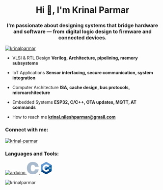 <h1 align="center">Hi 👋, I'm Krinal Parmar</h1>
<h3 align="center">I'm passionate about designing systems that bridge hardware and software — from digital logic design to firmware and connected devices.</h3>

<p align="left"> <a href="https://github.com/ryo-ma/github-profile-trophy"><img src="https://github-profile-trophy.vercel.app/?username=krinalparmar" alt="krinalparmar" /></a> </p>

- VLSI & RTL Design **Verilog, Architecture, pipelining, memory subsystems**

- IoT Applications **Sensor interfacing, secure communication, system integration**

- Computer Architecture **ISA, cache design, bus protocols, microarchitecture**

- Embedded Systems **ESP32, C/C++, OTA updates, MQTT, AT commands**

- How to reach me **krinal.nileshparmar@gmail.com**

<h3 align="left">Connect with me:</h3>
<p align="left">
<a href="https://linkedin.com/in/krinal-parmar" target="blank"><img align="center" src="https://raw.githubusercontent.com/rahuldkjain/github-profile-readme-generator/master/src/images/icons/Social/linked-in-alt.svg" alt="krinal-parmar" height="30" width="40" /></a>
</p>

<h3 align="left">Languages and Tools:</h3>
<p align="left"> <a href="https://www.arduino.cc/" target="_blank" rel="noreferrer"> <img src="https://cdn.worldvectorlogo.com/logos/arduino-1.svg" alt="arduino" width="40" height="40"/> </a> <a href="https://www.cprogramming.com/" target="_blank" rel="noreferrer"> <img src="https://raw.githubusercontent.com/devicons/devicon/master/icons/c/c-original.svg" alt="c" width="40" height="40"/> </a> <a href="https://www.w3schools.com/cpp/" target="_blank" rel="noreferrer"> <img src="https://raw.githubusercontent.com/devicons/devicon/master/icons/cplusplus/cplusplus-original.svg" alt="cplusplus" width="40" height="40"/> </a> </p>

<p><img align="center" src="https://github-readme-streak-stats.herokuapp.com/?user=krinalparmar&" alt="krinalparmar" /></p>
